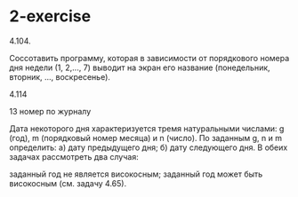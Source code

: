 # 2-exercise
4.104.

Соссотавить программу, которая в зависимости от порядкового номера дня недели (1, 2,..., 7) выводит на экран его название (понедельник, вторник, ..., воскресенье).

4.114

13 номер по журналу

Дата некоторого дня характеризуется тремя натуральными числами: g (год), m (порядковый номер месяца) и n (число). По заданным g, n и m определить: а) дату предыдущего дня; б) дату следующего дня. В обеих задачах рассмотреть два случая:

заданный год не является високосным; 
заданный год может быть високосным (см. задачу 4.65).
